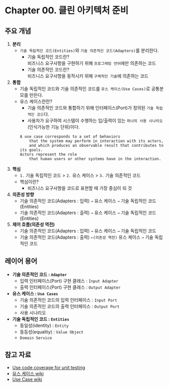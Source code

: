 # Chapter 00. 클린 아키텍처 준비

## 주요 개념
1. **분리**
   - `기술 독립적인 코드(Entities)`와 `기술 의존적인 코드(Adapters)`를 분리한다.
     - 기술 독립적인 코드란?  
       비즈니스 요구사항을 구현하기 위해 `프로그래밍 언어`에만 의존하는 코드
     - 기술 의존적인 코드란?  
       비즈니스 요구사항을 동작시키 위해 `구체적인 기술`에 의존하는 코드
1. **통합**
   - 기술 독립적인 코드와 기술 의존적인 코드를 `유스 케이스(Use Cases)`로 공통분모를 만든다.
   - 유스 케이스란란?
     - 기술 의존적인 코드와 통합하기 위해 인터페이스(Port)가 정의된 `기술 독립적인 코드`다.
     - 사용자가 요구하여 시스템이 수행하는 입/출력이 있는 `하나의 사용 시나리오`(인식가능한 기능 단위)이다.
     ```
     A use case corresponds to a set of behaviors 
         that the system may perform in interaction with its actors, 
         and which produces an observable result that contributes to its goals. 
     Actors represent the role 
         that human users or other systems have in the interaction.
     ```
1. **핵심**
   - `1.` 기술 독립적인 코드 > `2.` 유스 케이스 > `3.` 기술 의존적인 코드
   - 핵심이란?
     - 비즈니스 요구사항을 코드로 표현할 때 가장 중심이 되 것
1. **의존성 방향**
   - 기술 의존적인 코드(Adapters : 입력) `→` 유스 케이스 `→` 기술 독립적인 코드(Entities)
   - 기술 의존적인 코드(Adapters : 출력) `→` 유스 케이스 `→` 기술 독립적인 코드(Entities)
1. **제어 흐름(의존성 역전)**
   - 기술 의존적인 코드(Adapters : 입력) `→` 유스 케이스 `→` 기술 독립적인 코드
   - 기술 의존적인 코드(Adapters : 출력) `←(의존성 역전)` 유스 케이스 `→` 기술 독립적인 코드

## 레이어 용어
- **기술 의존적인 코드 : `Adapter`**
  - 입력 인터페이스(Port) 구현 클래스 : `Input Adapter`
  - 출력 인터페이스(Port) 구현 클래스 : `Output Adapter`
- **유스 케이스 : `Use Cases`**
  - 기술 의존적인 코드의 입력 인터페이스 : `Input Port`
  - 기술 의존적인 코드의 출력 인터페이스 : `Output Port`
  - 사용 시나리오
- **기술 독립적인 코드 : `Entities`**
  - 동일성(identity) : `Entity`
  - 동등성(equality) : `Value Object`
  - `Domain Service`

## 참고 자료
- [Use code coverage for unit testing](https://learn.microsoft.com/en-us/dotnet/core/testing/unit-testing-code-coverage?tabs=windows)
- [유스 케이스 wiki](https://ko.wikipedia.org/wiki/%EC%9C%A0%EC%8A%A4_%EC%BC%80%EC%9D%B4%EC%8A%A4)
- [Use Case wiki](https://en.wikipedia.org/wiki/Use_case)
